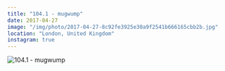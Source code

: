 ```yaml
---
title: "104.1 - mugwump"
date: 2017-04-27
image: "/img/photo/2017-04-27-8c92fe3925e30a9f2541b666165cbb2b.jpg"
location: "London, United Kingdom"
instagram: true
---
```


![104.1 - mugwump](/img/photo/2017-04-27-8c92fe3925e30a9f2541b666165cbb2b.jpg)
